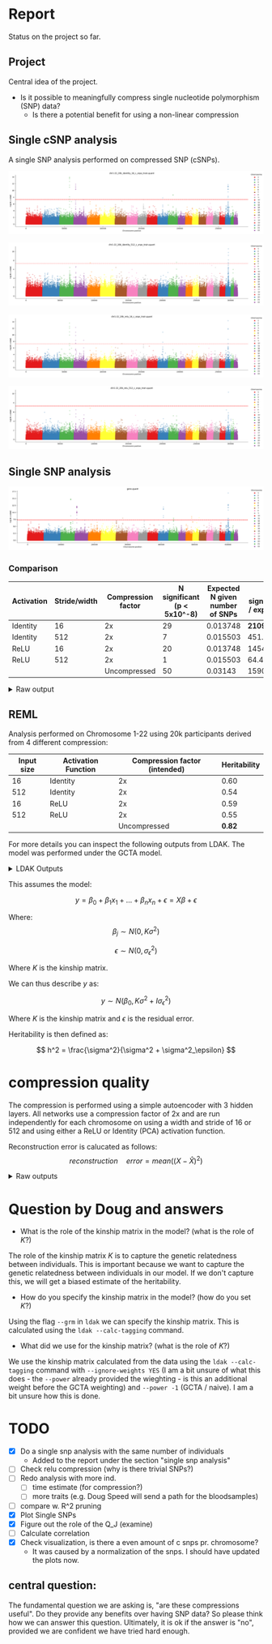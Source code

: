 
# Report
Status on the project so far.

## Project
Central idea of the project.

- Is it possible to meaningfully compress single nucleotide polymorphism (SNP) data?
  - Is there a potential benefit for using a non-linear compression

## Single cSNP analysis
A single SNP analysis performed on compressed SNP (cSNPs).

![](images/single_snp_analysis/chr1-22_20k_identity_16_c_snps_train.quant.png)

![](images/single_snp_analysis/chr1-22_20k_identity_512_c_snps_train.quant.png)

![](images/single_snp_analysis/chr1-22_20k_relu_16_c_snps_train.quant.png)

![](images/single_snp_analysis/chr1-22_20k_relu_512_c_snps_train.quant.png)


## Single SNP analysis

![](images/single_snp_analysis/geno.quant.png)


### Comparison

| Activation | Stride/width | Compression factor | N significant (p < 5x10^-8) | Expected N given number of SNPs | N significant / expected |
| ---------- | ------------ | ------------------ | --------------------------- | ------------------------------- | ------------------------ |
| Identity   | 16           | 2x                 | 29                          | 0.013748                        | **2109.2903**            |
| Identity   | 512          | 2x                 | 7                           | 0.015503                        | 451.4963                 |
| ReLU       | 16           | 2x                 | 20                          | 0.013748                        | 1454.6829                |
| ReLU       | 512          | 2x                 | 1                           | 0.015503                        | 64.4994                  |
|            |              | Uncompressed       | 50                          | 0.03143                         | 1590.5989                |


<details>
<summary>Raw output</summary>
```bash
chr1-22_20k_identity_16_c_snps_train.quant - 0 / 4
        N significant (p < 5x10^-8): 29
        Expected N given number of SNPs: 0.013748699999999999
        N significant / expected:  2109.290332904202
chr1-22_20k_identity_512_c_snps_train.quant - 1 / 4
        N significant (p < 5x10^-8): 7
        Expected N given number of SNPs: 0.015503999999999999
        N significant / expected:  451.4963880288958
chr1-22_20k_relu_16_c_snps_train.quant - 2 / 4
        N significant (p < 5x10^-8): 20
        Expected N given number of SNPs: 0.013748699999999999
        N significant / expected:  1454.6829882097945
chr1-22_20k_relu_512_c_snps_train.quant - 3 / 4
        N significant (p < 5x10^-8): 1
        Expected N given number of SNPs: 0.015503999999999999
        N significant / expected:  64.49948400412798
geno.quant - 4 / 5
        N significant (p < 5x10^-8): 50
        Expected N given number of SNPs: 0.031434699999999996
        N significant / expected:  1590.598924118888
```
</details>


## REML

Analysis performed on Chromosome 1-22 using 20k participants derived from 4 different compression:

| Input size | Activation Function | Compression factor (intended) | Heritability |
| ---------- | ------------------- | ----------------------------- | ------------ |
| 16         | Identity            | 2x                            | 0.60         |
| 512        | Identity            | 2x                            | 0.54         |
| 16         | ReLU                | 2x                            | 0.59         |
| 512        | ReLU                | 2x                            | 0.55         |
|            |                     | Uncompressed                  | **0.82**     |



For more details you can inspect the following outputs from LDAK.
The model was performed under the GCTA model.


<details>
    <summary> LDAK Outputs </summary>

chr1-22_20k_identity_16_c_snps_train.reml1.reml
```bash
Num_Kinships 1
Num_Regions 0
Num_Top_Predictors 0
Num_Covariates 1
Num_Environments 0
Blupfile /home/kce/NLPPred/github/snip/data/ldak_results/chr1-22_20k_identity_16_c_snps_train.reml1.indi.blp
Regfile none
Coeffsfile /home/kce/NLPPred/github/snip/data/ldak_results/chr1-22_20k_identity_16_c_snps_train.reml1.coeff
Covar_Heritability 0.0000
Total_Samples 12862
With_Phenotypes 12862
Converged YES
Null_Likelihood -18297.3966
Alt_Likelihood -18054.2041
LRT_Stat 486.3851
LRT_P 4.3587e-108
Component Heritability SD Size Mega_Intensity SD
Her_K1 0.604960 0.027899 274974.00 2.200062 0.101461
Her_Top 0.000000 NA NA NA NA
Her_All 0.604960 0.027899 274974.00 2.200062 0.101461
```

chr1-22_20k_identity_512_c_snps_train.reml1.reml
```
Num_Kinships 1
Num_Regions 0
Num_Top_Predictors 0
Num_Covariates 1
Num_Environments 0
Blupfile /home/kce/NLPPred/github/snip/data/ldak_results/chr1-22_20k_identity_512_c_snps_train.reml1.indi.blp
Regfile none
Coeffsfile /home/kce/NLPPred/github/snip/data/ldak_results/chr1-22_20k_identity_512_c_snps_train.reml1.coeff
Covar_Heritability 0.0000
Total_Samples 12862
With_Phenotypes 12862
Converged YES
Null_Likelihood -18297.3966
Alt_Likelihood -18065.9040
LRT_Stat 462.9853
LRT_P 5.3854e-103
Component Heritability SD Size Mega_Intensity SD
Her_K1 0.544225 0.026037 310080.00 1.755113 0.083969
Her_Top 0.000000 NA NA NA NA
Her_All 0.544225 0.026037 310080.00 1.755113 0.083969
```


chr1-22_20k_relu_16_c_snps_train.reml1.reml
```
Num_Kinships 1
Num_Regions 0
Num_Top_Predictors 0
Num_Covariates 1
Num_Environments 0
Blupfile /home/kce/NLPPred/github/snip/data/ldak_results/chr1-22_20k_relu_16_c_snps_train.reml1.indi.blp
Regfile none
Coeffsfile /home/kce/NLPPred/github/snip/data/ldak_results/chr1-22_20k_relu_16_c_snps_train.reml1.coeff
Covar_Heritability 0.0000
Total_Samples 12862
With_Phenotypes 12862
Converged YES
Null_Likelihood -18297.3966
Alt_Likelihood -18068.0603
LRT_Stat 458.6727
LRT_P 4.6741e-102
Component Heritability SD Size Mega_Intensity SD
Her_K1 0.587304 0.027586 188901.00 3.109058 0.146037
Her_Top 0.000000 NA NA NA NA
Her_All 0.587304 0.027586 188901.00 3.109058 0.146037
```


chr1-22_20k_relu_512_c_snps_train.reml1.reml
```
Num_Kinships 1
Num_Regions 0
Num_Top_Predictors 0
Num_Covariates 1
Num_Environments 0
Blupfile /home/kce/NLPPred/github/snip/data/ldak_results/chr1-22_20k_relu_512_c_snps_train.reml1.indi.blp
Regfile none
Coeffsfile /home/kce/NLPPred/github/snip/data/ldak_results/chr1-22_20k_relu_512_c_snps_train.reml1.coeff
Covar_Heritability 0.0000
Total_Samples 12862
With_Phenotypes 12862
Converged YES
Null_Likelihood -18297.3966
Alt_Likelihood -18071.5190
LRT_Stat 451.7553
LRT_P 1.4965e-100
Component Heritability SD Size Mega_Intensity SD
Her_K1 0.553665 0.026147 100962.00 5.483895 0.258981
Her_Top 0.000000 NA NA NA NA
Her_All 0.553665 0.026147 100962.00 5.483895 0.258981
```

And based on the raw uncompressed SNPs:
```
Num_Kinships 1
Num_Regions 0
Num_Top_Predictors 0
Num_Covariates 1
Num_Environments 0
Blupfile /home/kce/NLPPred/github/snip/data/ldak_results/geno.reml1.indi.blp
Regfile none
Coeffsfile /home/kce/NLPPred/github/snip/data/ldak_results/geno.reml1.coeff
Covar_Heritability 0.0000
Total_Samples 12862
With_Phenotypes 12862
Converged YES
Null_Likelihood -18297.3966
Alt_Likelihood -18055.7829
LRT_Stat 483.2274
LRT_P 2.1205e-107
Component Heritability SD Size Mega_Intensity SD
Her_K1 0.824049 0.037624 628028.73 1.312120 0.059908
Her_Top 0.000000 NA NA NA NA
Her_All 0.824049 0.037624 628028.73 1.312120 0.05990
```


</details>


This assumes the model:

$$
y = \beta_0 + \beta_1 x_1 + ... + \beta_n x_n + \epsilon = X\beta + \epsilon
$$

Where:
$$
\beta_j \sim N(0, K\sigma^2)
$$
    
$$
\epsilon \sim N(0, \sigma^2_\epsilon)
$$

Where $K$ is the kinship matrix.

We can thus describe $y$ as:

$$
y \sim N(\beta_0, K\sigma^2 + I\sigma^2_\epsilon)
$$

Where $K$ is the kinship matrix and $\epsilon$ is the residual error.

Heritability is then defined as:

$$
h^2 = \frac{\sigma^2}{\sigma^2 + \sigma^2_\epsilon}
$$


# compression quality

The compression is performed using a simple autoencoder with 3 hidden layers. All
networks use a compression factor of 2x and are run independently for each chromosome on
using a width and stride of 16 or 512 and using either a ReLU or Identity (PCA) activation function.

Reconstruction error is calucated as follows:
$$
reconstruction \quad error = mean((X-\hat{X})^2)
$$


<details>
    <summary> Raw outputs </summary>

```bash
chr1, width 512
Max(training reconstruction error) 0.06596
Max(validation reconstruction error) 0.06674
Mean(training reconstruction error) 0.04048
Mean(valilidation reconstruction error) 0.04102
Min(training reconstruction error) 0.02018
Min(validation reconstruction error) 0.02043
N models 96

chr1, width 16
Max(training reconstruction error) 0.20218
Max(validation reconstruction error) 0.20127
Mean(training reconstruction error) 0.03809
Mean(valilidation reconstruction error) 0.03813
Min(training reconstruction error) 0.00079
Min(validation reconstruction error) 0.0007
N models 3084

chr2, width 512
Max(training reconstruction error) 0.06197
Max(validation reconstruction error) 0.06257
Mean(training reconstruction error) 0.03966
Mean(valilidation reconstruction error) 0.04018
Min(training reconstruction error) 0.01764
Min(validation reconstruction error) 0.01788
N models 98

chr2, width 16
Max(training reconstruction error) 0.23926
Max(validation reconstruction error) 0.23852
Mean(training reconstruction error) 0.03758
Mean(valilidation reconstruction error) 0.03762
Min(training reconstruction error) 0.00103
Min(validation reconstruction error) 0.00106
N models 3156

chr3, width 512
Max(training reconstruction error) 0.0802
Max(validation reconstruction error) 0.08107
Mean(training reconstruction error) 0.04134
Mean(valilidation reconstruction error) 0.04188
Min(training reconstruction error) 0.01142
Min(validation reconstruction error) 0.01149
N models 82

chr3, width 16
Max(training reconstruction error) 0.20604
Max(validation reconstruction error) 0.20515
Mean(training reconstruction error) 0.03766
Mean(valilidation reconstruction error) 0.03768
Min(training reconstruction error) 0.00098
Min(validation reconstruction error) 0.00095
N models 2646

chr4, width 512
Max(training reconstruction error) 0.06998
Max(validation reconstruction error) 0.07075
Mean(training reconstruction error) 0.03995
Mean(valilidation reconstruction error) 0.04047
Min(training reconstruction error) 0.01751
Min(validation reconstruction error) 0.01774
N models 78

chr4, width 16
Max(training reconstruction error) 0.17086
Max(validation reconstruction error) 0.16949
Mean(training reconstruction error) 0.03775
Mean(valilidation reconstruction error) 0.03776
Min(training reconstruction error) 0.0012
Min(validation reconstruction error) 0.00118
N models 2511

And a similar tendency is seen from 5-22.
```

To see all check the logs in the git history.

</details>


# Question by Doug and answers

- What is the role of the kinship matrix in the model? (what is the role of $K$?)

The role of the kinship matrix $K$ is to capture the genetic relatedness between
individuals. This is important because we want to capture the genetic relatedness
between individuals in our model. If we don't capture this, we will get a biased
estimate of the heritability.

- How do you specify the kinship matrix in the model? (how do you set $K$?)

Using the flag `--grm` in `ldak` we can specify the kinship matrix. This is
calculated using the `ldak --calc-tagging` command.

- What did we use for the kinship matrix? (what is the role of $K$?)
  
We use the kinship matrix calculated from the data using the `ldak --calc-tagging`
command with `--ignore-weights YES` (I am a bit unsure of what this does - the `--power`
already provided the wieghting - is this an additional weight before the GCTA weighting) 
and `--power -1` (GCTA / naive). I am a bit unsure how this is done.

# TODO

- [x] Do a single snp analysis with the same number of individuals
  - Added to the report under the section "single snp analysis"
- [ ] Check relu compression (why is there trivial SNPs?)
- [ ] Redo analysis with more ind.
  - [ ]  time estimate (for compression?)
  - [ ]  more traits (e.g. Doug Speed will send a path for the bloodsamples)
- [ ] compare w. R^2 pruning
- [x] Plot Single SNPs
- [x] Figure out the role of the Q_J (examine)
- [ ] Calculate correlation
- [x] Check visualization, is there a even amount of c snps pr. chromosome?
  -  It was caused by a normalization of the snps. I should have updated the plots now.


## central question:
The fundamental question we are asking is, "are these compressions useful". Do they provide any benefits over having SNP data? So please think how we can answer this question. Ultimately, it is ok if the answer is "no", provided we are confident we have tried hard enough.  